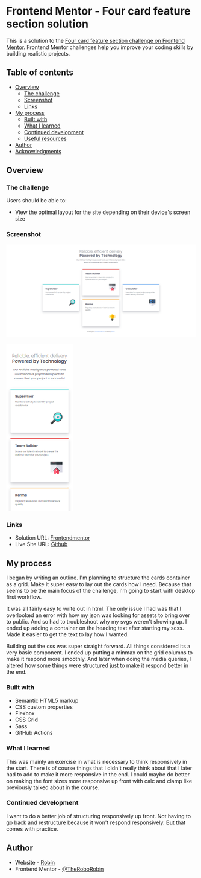 # Frontend Mentor - Four card feature section solution

This is a solution to the [Four card feature section challenge on Frontend Mentor](https://www.frontendmentor.io/challenges/four-card-feature-section-weK1eFYK). Frontend Mentor challenges help you improve your coding skills by building realistic projects.

## Table of contents

- [Overview](#overview)
  - [The challenge](#the-challenge)
  - [Screenshot](#screenshot)
  - [Links](#links)
- [My process](#my-process)
  - [Built with](#built-with)
  - [What I learned](#what-i-learned)
  - [Continued development](#continued-development)
  - [Useful resources](#useful-resources)
- [Author](#author)
- [Acknowledgments](#acknowledgments)

## Overview

### The challenge

Users should be able to:

- View the optimal layout for the site depending on their device's screen size

### Screenshot

![Desktop](./src/assets/images/screenshot__desktop.PNG)

![Mobile](./src/assets/images/screenshot__mobile.PNG)

### Links

- Solution URL: [Frontendmentor](https://www.frontendmentor.io/solutions/four-card-feature-gGSi-woVss)
- Live Site URL: [Github](https://github.com/TheRoboRobin/Frontend-Mentor-Product-Preview-Card)

## My process

I began by writing an outline. I'm planning to structure the cards container as a grid. Make it super easy to lay out the cards how I need. Because that seems to be the main focus of the challenge, I'm going to start with desktop first workflow.

It was all fairly easy to write out in html. The only issue I had was that I overlooked an error with how my json was looking for assets to bring over to public. And so had to troubleshoot why my svgs weren't showing up. I ended up adding a container on the heading text after starting my scss. Made it easier to get the text to lay how I wanted.

Building out the css was super straight forward. All things considered its a very basic component. I ended up putting a minmax on the grid columns to make it respond more smoothly. And later when doing the media queries, I altered how some things were structured just to make it respond better in the end.

### Built with

- Semantic HTML5 markup
- CSS custom properties
- Flexbox
- CSS Grid
- Sass
- GitHub Actions

### What I learned

This was mainly an exercise in what is necessary to think responsively in the start. There is of course things that I didn't really think about that I later had to add to make it more responsive in the end. I could maybe do better on making the font sizes more responsive up front with calc and clamp like previously talked about in the course.

### Continued development

I want to do a better job of structuring responsively up front. Not having to go back and restructure because it won't respond responsively. But that comes with practice.

## Author

- Website - [Robin](https://github.com/TheRoboRobin)
- Frontend Mentor - [@TheRoboRobin](https://www.frontendmentor.io/profile/TheRoboRobin)
